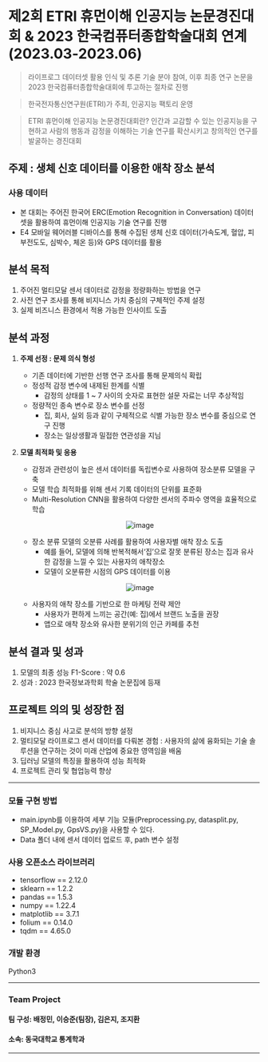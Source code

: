 # 제2회 ETRI 휴먼이해 인공지능 논문경진대회 & 2023 한국컴퓨터종합학술대회 연계(2023.03-2023.06)
> 라이프로그 데이터셋 활용 인식 및 추론 기술 분야 참여, 이후 최종 연구 논문을 2023 한국컴퓨터종합학술대회에 투고하는 절차로 진행
 
> 한국전자통신연구원(ETRI)가 주최, 인공지능 팩토리 운영

> ETRI 휴먼이해 인공지능 논문경진대회란?
> 인간과 교감할 수 있는 인공지능을 구현하고 사람의 행동과 감정을 이해하는 기술 연구를 확산시키고 창의적인 연구를 발굴하는 경진대회 

## 주제 : 생체 신호 데이터를 이용한 애착 장소 분석

### **사용 데이터**
- 본 대회는 주어진 한국어 ERC(Emotion Recognition in Conversation) 데이터 셋을 활용하여 휴먼이해 인공지능 기술 연구를 진행
- E4 모바일 웨어러블 디바이스를 통해 수집된 생체 신호 데이터(가속도계, 혈압, 피부전도도, 심박수, 체온 등)와 GPS 데이터를 활용


## **분석 목적**
1. 주어진 멀티모달 센서 데이터로 감정을 정량화하는 방법을 연구
2. 사전 연구 조사를 통해 비지니스 가치 중심의 구체적인 주제 설정
3. 실제 비즈니스 환경에서 적용 가능한 인사이트 도출


## **분석 과정**
1. **주제 선정 : 문제 의식 형성**
    - 기존 데이터에 기반한 선행 연구 조사를 통해 문제의식 확립
    - 정성적 감정 변수에 내제된 한계를 식별
        - 감정의 상태를 1 ~ 7 사이의 숫자로 표현한 설문 자료는 너무 추상적임 
    - 정량적인 종속 변수로 장소 변수를 선정
        - 집, 회사, 실외 등과 같이 구체적으로 식별 가능한 장소 변수를 중심으로 연구 진행
        - 장소는 일상생활과 밀접한 연관성을 지님

2. **모델 최적화 및 응용**
    - 감정과 관련성이 높은 센서 데이터를 독립변수로 사용하여 장소분류 모델을 구축
    - 모델 학습 최적화를 위해 센서 기록 데이터의 단위를 표준화
    - Multi-Resolution CNN을 활용하여 다양한 센서의 주파수 영역을 효율적으로 학습
   <p align="middle">
     <img src="https://github.com/JeongMinbbbb/23.03-23.06_ETRI_Attachment_Place/assets/130365764/0037ec63-873b-41f7-b689-3bda29b80b6e" alt="image">
   </p>

    - 장소 분류 모델의 오분류 사례를 활용하여 사용자별 애착 장소 도출
        - 예를 들어, 모델에 의해 반복적해서‘집’으로 잘못 분류된 장소는 집과 유사한 감정을 느낄 수 있는 사용자의 애착장소
        - 모델이 오분류한 시점의 GPS 데이터를 이용
    <p align="middle">
     <img src="https://github.com/JeongMinbbbb/23.03-23.06_ETRI_Attachment_Place/assets/130365764/af0fb959-2b33-4551-94ba-9cfa1abe6bf4" alt="image">
   </p>
   
    - 사용자의 애착 장소를 기반으로 한 마케팅 전략 제안
        - 사용자가 편하게 느끼는 공간(예: 집)에서 브랜드 노출을 권장
        - 앱으로 애착 장소와 유사한 분위기의 인근 카페를 추천

       
## **분석 결과 및 성과**
1. 모델의 최종 성능 F1-Score : 약 0.6
2. 성과 : 2023 한국정보과학회 학술 논문집에 등재


## 프로젝트 의의 및 성장한 점
1. 비지니스 중심 사고로 분석의 방향 설정
2. 멀티모달 라이프로그 센서 데이터를 다뤄본 경험 : 사용자의 삶에 융화되는 기술 솔루션을 연구하는 것이 미래 산업에 중요한 영역임을 배움
3. 딥러닝 모델의 특징을 활용하여 성능 최적화
4. 프로젝트 관리 및 협업능력 향상


***
### 모듈 구현 방법
- main.ipynb를 이용하여 세부 기능 모듈(Preprocessing.py, datasplit.py, SP_Model.py, GpsVS.py)을 사용할 수 있다.
- Data 폴더 내에 센서 데이터 업로드 후, path 변수 설정

### 사용 오픈소스 라이브러리
- tensorflow == 2.12.0
- sklearn == 1.2.2
- pandas == 1.5.3
- numpy == 1.22.4
- matplotlib == 3.7.1
- folium == 0.14.0
- tqdm == 4.65.0

### 개발 환경
Python3

***
### Team Project
#### 팀 구성: 배정민, 이승준(팀장), 김은지, 조지환
#### 소속: 동국대학교 통계학과
***
